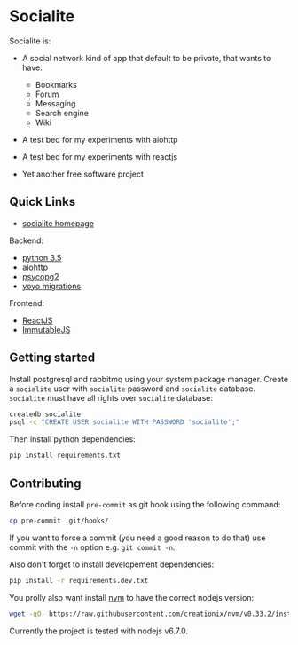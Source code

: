 # Socialite

Socialite is:

- A social network kind of app that default to be private, that wants
  to have:

    - Bookmarks
    - Forum
    - Messaging
    - Search engine
    - Wiki
    
- A test bed for my experiments with aiohttp

- A test bed for my experiments with reactjs

- Yet another free software project


## Quick Links

- [socialite homepage](https://github.com/amirouche/socialite)

Backend:

- [python 3.5](https://docs.python.org/3.5/)
- [aiohttp](http://aiohttp.readthedocs.io/en/stable/)
- [psycopg2](initd.org/psycopg/docs/)
- [yoyo migrations](https://pypi.org/project/yoyo-migrations/)

Frontend:

- [ReactJS](https://facebook.github.io/react/)
- [ImmutableJS](https://facebook.github.io/immutable-js/docs/)

## Getting started

Install postgresql and rabbitmq using your system package
manager. Create a `socialite` user with `socialite` password and
`socialite` database. `socialite` must have all rights over
`socialite` database:

```sh
createdb socialite
psql -c "CREATE USER socialite WITH PASSWORD 'socialite';"
```

Then install python dependencies:

```sh
pip install requirements.txt
```

## Contributing

Before coding install `pre-commit` as git hook using the following
command:

```sh
cp pre-commit .git/hooks/
```

If you want to force a commit (you need a good reason to do that) use
commit with the `-n` option e.g. `git commit -n`.

Also don't forget to install developement dependencies:

```sh
pip install -r requirements.dev.txt
```

You prolly also want install [nvm](https://github.com/creationix/nvm) to have
the correct nodejs version:

```sh
wget -qO- https://raw.githubusercontent.com/creationix/nvm/v0.33.2/install.sh | bash
```

Currently the project is tested with nodejs v6.7.0.
